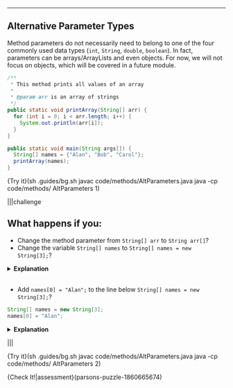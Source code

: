 ----------

## Alternative Parameter Types

Method parameters do not necessarily need to belong to one of the four commonly used data types (`int`, `String`, `double`, `boolean`). In fact, parameters can be arrays/ArrayLists and even objects. For now, we will not focus on objects, which will be covered in a future module.

```java
/**
 * This method prints all values of an array
 * 
 * @param arr is an array of strings
 */
public static void printArray(String[] arr) {
  for (int i = 0; i < arr.length; i++) {
    System.out.println(arr[i]);
  }
}

public static void main(String args[]) {
  String[] names = {"Alan", "Bob", "Carol"};
  printArray(names);
}
```

{Try it}(sh .guides/bg.sh javac code/methods/AltParameters.java java -cp code/methods/ AltParameters 1)

|||challenge
## What happens if you:
* Change the method parameter from `String[] arr` to `String arr[]`?
* Change the variable `String[] names` to `String[] names = new String[3];`?
<details>
  <summary><strong>Explanation</strong></summary>
  The variable <code>names</code> is an array of three strings. However, no values have been given for each of the elements in the array. Java uses <code>null</code> as a placeholder until a value is given. That is why <code>null</code> is printed three times.
</details><br>

* Add `names[0] = "Alan";` to the line below `String[] names = new String[3];`?
```java
String[] names = new String[3];
names[0] = "Alan";
```
<details>
  <summary><strong>Explanation</strong></summary>
  The array <code>names</code> is initialized with no values. Then the first element is given the value <code>"Alan"</code>. That is why the program prints <code>Alan</code> followed by <code>null</code> two times.
</details>

|||

{Try it}(sh .guides/bg.sh javac code/methods/AltParameters.java java -cp code/methods/ AltParameters 2)

{Check It!|assessment}(parsons-puzzle-1860665674)
